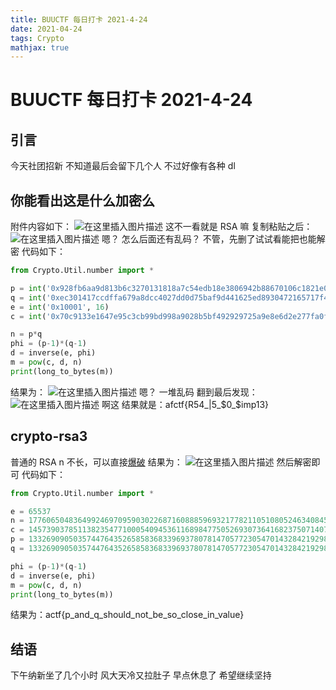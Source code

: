 ```yaml
---
title: BUUCTF 每日打卡 2021-4-24
date: 2021-04-24
tags: Crypto
mathjax: true
---
```


# BUUCTF 每日打卡 2021-4-24

## 引言
今天社团招新
不知道最后会留下几个人
不过好像有各种 dl



## 你能看出这是什么加密么

附件内容如下：
![在这里插入图片描述](https://img-blog.csdnimg.cn/20210424212602804.png?x-oss-process=image/watermark,type_ZmFuZ3poZW5naGVpdGk,shadow_10,text_aHR0cHM6Ly9ibG9nLmNzZG4ubmV0L3dlaXhpbl81MjQ0NjA5NQ==,size_16,color_FFFFFF,t_70)
这不一看就是 RSA 嘛
复制粘贴之后：
![在这里插入图片描述](https://img-blog.csdnimg.cn/20210424212711945.png?x-oss-process=image/watermark,type_ZmFuZ3poZW5naGVpdGk,shadow_10,text_aHR0cHM6Ly9ibG9nLmNzZG4ubmV0L3dlaXhpbl81MjQ0NjA5NQ==,size_16,color_FFFFFF,t_70)
嗯？
怎么后面还有乱码？
不管，先删了试试看能把也能解密
代码如下：

```python
from Crypto.Util.number import *

p = int('0x928fb6aa9d813b6c3270131818a7c54edb18e3806942b88670106c1821e0326364194a8c49392849432b37632f0abe3f3c52e909b939c91c50e41a7b8cd00c67d6743b4f', 16)
q = int('0xec301417ccdffa679a8dcc4027dd0d75baf9d441625ed8930472165717f4732884c33f25d4ee6a6c9ae6c44aedad039b0b72cf42cab7f80d32b74061', 16)
e = int('0x10001', 16)
c = int('0x70c9133e1647e95c3cb99bd998a9028b5bf492929725a9e8e6d2e277fa0f37205580b196e5f121a2e83bc80a8204c99f5036a07c8cf6f96c420369b4161d2654a7eccbdaf583204b645e137b3bd15c5ce865298416fd5831cba0d947113ed5be5426b708b89451934d11f9aed9085b48b729449e461ff0863552149b965e22b6', 16)

n = p*q
phi = (p-1)*(q-1)
d = inverse(e, phi)
m = pow(c, d, n)
print(long_to_bytes(m))
```
结果为：
![在这里插入图片描述](https://img-blog.csdnimg.cn/20210424212821672.png)
嗯？
一堆乱码
翻到最后发现：
![在这里插入图片描述](https://img-blog.csdnimg.cn/20210424212854763.png)
啊这
结果就是：afctf{R54_|5_\$0_\$imp13}



## crypto-rsa3

普通的 RSA
n 不长，可以直接[爆破](http://factordb.com/)
结果为：
![在这里插入图片描述](https://img-blog.csdnimg.cn/20210424213134863.png?x-oss-process=image/watermark,type_ZmFuZ3poZW5naGVpdGk,shadow_10,text_aHR0cHM6Ly9ibG9nLmNzZG4ubmV0L3dlaXhpbl81MjQ0NjA5NQ==,size_16,color_FFFFFF,t_70)
然后解密即可
代码如下：

```python
from Crypto.Util.number import *

e = 65537
n = 177606504836499246970959030226871608885969321778211051080524634084516973331441644993898029573612290095853069264036530459253652875586267946877831055147546910227100566496658148381834683037366134553848011903251252726474047661274223137727688689535823533046778793131902143444408735610821167838717488859902242863683
c = 1457390378511382354771000540945361168984775052693073641682375071407490851289703070905749525830483035988737117653971428424612332020925926617395558868160380601912498299922825914229510166957910451841730028919883807634489834128830801407228447221775264711349928156290102782374379406719292116047581560530382210049
p = 13326909050357447643526585836833969378078147057723054701432842192988717649385731430095055622303549577233495793715580004801634268505725255565021519817179231
q = 13326909050357447643526585836833969378078147057723054701432842192988717649385731430095055622303549577233495793715580004801634268505725255565021519817179293

phi = (p-1)*(q-1)
d = inverse(e, phi)
m = pow(c, d, n)
print(long_to_bytes(m))
```
结果为：actf{p_and_q_should_not_be_so_close_in_value}



## 结语

下午纳新坐了几个小时
风大天冷又拉肚子
早点休息了
希望继续坚持